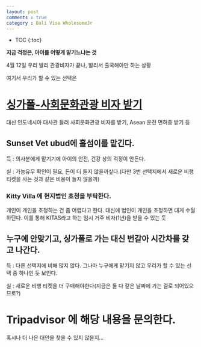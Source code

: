 ```yaml
---
layout: post
comments : true
category : Bali Visa WholesomeJr
---
```


* TOC
{:toc}


**지금 걱정은, 아이를 어떻게 맡기느냐는 것**

4월 12일 우리 발리 관광비자가 끝나, 발리서 출국해야만 하는 상황

여기서 우리가 할 수 있는 선택은 

# [싱가폴-사회문화관광 비자 받기](https://ollagada.github.io/posts/%EC%8B%B1%EA%B0%80%ED%8F%B4%EC%84%9C-%EC%9D%B8%EB%8F%84%EB%84%A4%EC%8B%9C%EC%95%84-%EC%82%AC%ED%9A%8C%EB%AC%B8%ED%99%94%EB%B9%84%EC%9E%90-%EB%B0%9B%EA%B8%B0/)

대신 인도네시아 대사관 들러 사회문화관광 비자를 받기, Asean 운전 면허증 받기 등


## Sunset Vet ubud에 홀섬이를 맡긴다.

득 : 의사분에게 맡기기에 아이의 안전, 건강 상의 걱정이 안든다.

실 : 가능유무 확인이 필요, 돈이 더 들지 않을까싶다.(다만 3번 선택지에서 새로운 비행티켓을 사는 것과 같은 비용이 들지 않을까)

### Kitty Villa 에 현지법인 초청을 부탁한다.

개인이 개인을 초청하는 건 좀 어렵다고 한다.
대신에 법인이 개인을 초청하면 대게 수월하단다.
이를 통해 KITAS라고 하는 임시 거주 비자(1년)을 받을 수 있는 듯


## 누구에 안맞기고, 싱가폴로 가는 대신 번갈아 시간차를 갖고 나간다.

득 : 다른 선택지에 비해 많지 않다. 그나마 누구에게 맡기지 않고 우리가 할 수 있는 선택 중 하나인 듯 보인다.

실 : 새로운 비행 티켓을 더 구매해야한다(지금은 둘 다 같은 날짜에 가는 걸로 되어있으므로?)


# Tripadvisor 에 해당 내용을 문의한다.

혹시나 더 나은 대안을 찾을 수 있지 않을지...

